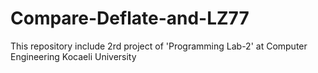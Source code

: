 # Compare-Deflate-and-LZ77
This repository include 2rd project of 'Programming Lab-2' at Computer Engineering Kocaeli University
